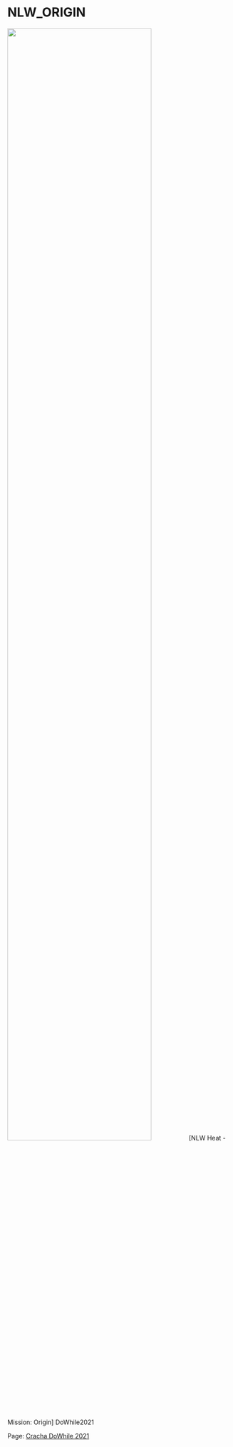 # NLW_ORIGIN

<img width="80%" src="https://raw.githubusercontent.com/paulo-mesquita/NLW_ORIGIN/main/NLWHEAT%20-%201920x1080.png">
[NLW Heat - Mission: Origin] DoWhile2021
<p>Page: <a href="https://paulo-mesquita.github.io/NLW_ORIGIN/" target="_blank" >Cracha DoWhile 2021</a></p>
